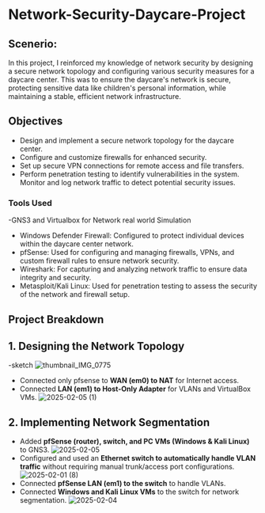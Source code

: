 # Network-Security-Daycare-Project

## Scenerio:
In this project, I reinforced my knowledge of network security by designing a secure network topology and configuring various security measures for a daycare center. This was to ensure the daycare's network is secure, protecting sensitive data like children's personal information, while maintaining a stable, efficient network infrastructure.

## Objectives
- Design and implement a secure network topology for the daycare center.
- Configure and customize firewalls for enhanced security.
- Set up secure VPN connections for remote access and file transfers. 
- Perform penetration testing to identify vulnerabilities in the system.
 Monitor and log network traffic to detect potential security issues.

### Tools Used
-GNS3 and Virtualbox for Network real world Simulation
- Windows Defender Firewall: Configured to protect individual devices within the daycare center network.
- pfSense: Used for configuring and managing firewalls, VPNs, and custom firewall rules to ensure network security.
- Wireshark: For capturing and analyzing network traffic to ensure data integrity and security.
- Metasploit/Kali Linux: Used for penetration testing to assess the security of the network and firewall setup.

## Project Breakdown

## **1. Designing the Network Topology**
-sketch
![thumbnail_IMG_0775](https://github.com/user-attachments/assets/bab3748e-cb2c-4ff3-aa61-5127d6fe521c)
- Connected only pfsense to **WAN (em0) to NAT** for Internet access.
- Connected **LAN (em1) to Host-Only Adapter** for VLANs and VirtualBox VMs.
 ![2025-02-05 (1)](https://github.com/user-attachments/assets/31137831-57be-4d1f-b795-39375995d952) 

## **2. Implementing Network Segmentation**
- Added **pfSense (router), switch, and PC VMs (Windows & Kali Linux)** to GNS3.
![2025-02-05](https://github.com/user-attachments/assets/581f77b9-a492-4680-8c76-e138149ec623)
- Configured and used an **Ethernet switch to automatically handle VLAN traffic** without requiring manual trunk/access port configurations.
![2025-02-01 (8)](https://github.com/user-attachments/assets/db01030c-d25b-4bff-9b56-7b8bae930c1e)
- Connected **pfSense LAN (em1) to the switch** to handle VLANs.
- Connected **Windows and Kali Linux VMs** to the switch for network segmentation.
![2025-02-04](https://github.com/user-attachments/assets/f64aead3-041f-4168-985f-224dc64b0fb2)




  
